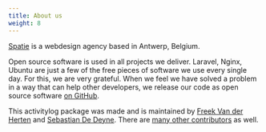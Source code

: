 ```yaml
---
title: About us
weight: 8
---
```


[Spatie](https://spatie.be) is a webdesign agency based in Antwerp, Belgium.

Open source software is used in all projects we deliver. Laravel, Nginx, Ubuntu are just a few
of the free pieces of software we use every single day. For this, we are very grateful.
When we feel we have solved a problem in a way that can help other developers,
we release our code as open source software [on GitHub](https://spatie.be/opensource).

This activitylog package was made and is maintained by [Freek Van der Herten](https://twitter.com/freekmurze)
and [Sebastian De Deyne](https://twitter.com/sebdedeyne). There are
[many other contributors](https://github.com/spatie/laravel-activitylog/graphs/contributors) as well.
